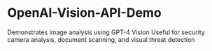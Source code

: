 # OpenAI-Vision-API-Demo
Demonstrates image analysis using GPT-4 Vision Useful for security camera analysis, document scanning, and visual threat detection
